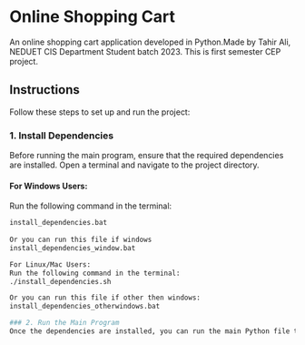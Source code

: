 
# Online Shopping Cart

An online shopping cart application developed in Python.Made by Tahir Ali, NEDUET CIS Department Student batch 2023. This is first semester CEP project.

## Instructions

Follow these steps to set up and run the project:

### 1. Install Dependencies

Before running the main program, ensure that the required dependencies are installed. Open a terminal and navigate to the project directory.

#### For Windows Users:

Run the following command in the terminal:

```bash
install_dependencies.bat
 
Or you can run this file if windows
install_dependencies_window.bat

For Linux/Mac Users:
Run the following command in the terminal:
./install_dependencies.sh

Or you can run this file if other then windows:
install_dependencies_otherwindows.bat

### 2. Run the Main Program
Once the dependencies are installed, you can run the main Python file to execute the program.
